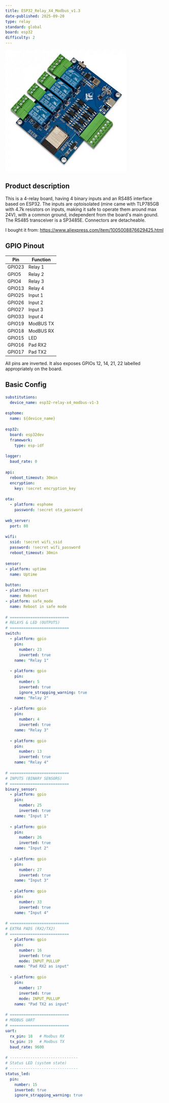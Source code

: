 ```yaml
---
title: ESP32_Relay_X4_Modbus_v1.3
date-published: 2025-09-20
type: relay
standard: global
board: esp32
difficulty: 2
---
```


![ESP32_Relay_X4_Modbus_v1.3](esp32_relay_x4_modbus_v1_3.png "ESP32_Relay_X4_Modbus_v1.3")

## Product description

This is a 4-relay board, having 4 binary inputs and an RS485 interface based on ESP32. The inputs are optoisolated (mine came with TLP785GB with 4.7k resistors on inputs, making it safe to operate them around max 24V), with a common ground, independent from the board's main gound. The RS485 transceiver is a SP3485E. Connectors are detacheable.

I bought it from: https://www.aliexpress.com/item/1005008876629425.html

## GPIO Pinout

| Pin    | Function  |
| ------ | --------- |
| GPIO23 | Relay 1   |
| GPIO5  | Relay 2   |
| GPIO4  | Relay 3   |
| GPIO13 | Relay 4   |
| GPIO25 | Input 1   |
| GPIO26 | Input 2   |
| GPIO27 | Input 3   |
| GPIO33 | Input 4   |
| GPIO19 | ModBUS TX |
| GPIO18 | ModBUS RX |
| GPIO15 | LED       |
| GPIO16 | Pad RX2   |
| GPIO17 | Pad TX2   |

All pins are inverted. It also exposes GPIOs 12, 14, 21, 22 labelled appropriately on the board.

## Basic Config

```yaml
substitutions:
  device_name: esp32-relay-x4_modbus-v1-3

esphome:
  name: ${device_name}

esp32:
  board: esp32dev
  framework:
    type: esp-idf

logger:
  baud_rate: 0

api:
  reboot_timeout: 30min
  encryption:
    key: !secret encryption_key

ota:
  - platform: esphome
    password: !secret ota_password

web_server:
  port: 80

wifi:
  ssid: !secret wifi_ssid
  password: !secret wifi_password
  reboot_timeout: 30min

sensor:
- platform: uptime
  name: Uptime

button:
- platform: restart
  name: Reboot
- platform: safe_mode
  name: Reboot in safe mode

# ==========================
# RELAYS & LED (OUTPUTS)
# ==========================
switch:
  - platform: gpio
    pin:
      number: 23
      inverted: true
    name: "Relay 1"

  - platform: gpio
    pin:
      number: 5
      inverted: true
      ignore_strapping_warning: true
    name: "Relay 2"

  - platform: gpio
    pin:
      number: 4
      inverted: true
    name: "Relay 3"

  - platform: gpio
    pin:
      number: 13
      inverted: true
    name: "Relay 4"

# ==========================
# INPUTS (BINARY SENSORS)
# ==========================
binary_sensor:
  - platform: gpio
    pin:
      number: 25
      inverted: true
    name: "Input 1"

  - platform: gpio
    pin:
      number: 26
      inverted: true
    name: "Input 2"

  - platform: gpio
    pin:
      number: 27
      inverted: true
    name: "Input 3"

  - platform: gpio
    pin:
      number: 33
      inverted: true
    name: "Input 4"

# ==========================
# EXTRA PADS (RX2/TX2)
# ==========================
  - platform: gpio
    pin:
      number: 16
      inverted: true
      mode: INPUT_PULLUP
    name: "Pad RX2 as input"

  - platform: gpio
    pin:
      number: 17
      inverted: true
      mode: INPUT_PULLUP
    name: "Pad TX2 as input"

# ==========================
# MODBUS UART
# ==========================
uart:
  rx_pin: 18   # Modbus RX
  tx_pin: 19   # Modbus TX
  baud_rate: 9600

# ------------------------------
# Status LED (system state)
# ------------------------------
status_led:
  pin:
    number: 15
    inverted: true
    ignore_strapping_warning: true

```
